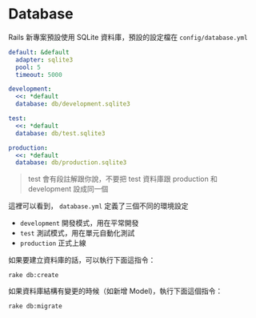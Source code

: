 # Database

Rails 新專案預設使用 SQLite 資料庫，預設的設定檔在 `config/database.yml`

```yaml
default: &default
  adapter: sqlite3
  pool: 5
  timeout: 5000

development:
  <<: *default
  database: db/development.sqlite3

test:
  <<: *default
  database: db/test.sqlite3

production:
  <<: *default
  database: db/production.sqlite3
```

> test 會有段註解跟你說，不要把 test 資料庫跟 production 和 development 設成同一個

這裡可以看到， `database.yml` 定義了三個不同的環境設定

* `development` 開發模式，用在平常開發
* `test` 測試模式，用在單元自動化測試
* `production` 正式上線

如果要建立資料庫的話，可以執行下面這指令：

    rake db:create

如果資料庫結構有變更的時候（如新增 Model)，執行下面這個指令：

    rake db:migrate
